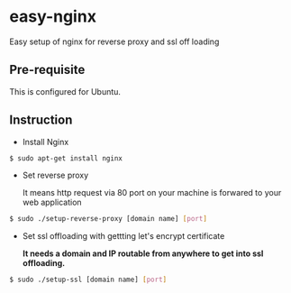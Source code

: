 # easy-nginx
Easy setup of nginx for reverse proxy and ssl off loading

## Pre-requisite
This is configured for Ubuntu.

## Instruction
- Install Nginx
```bash
$ sudo apt-get install nginx
```

- Set reverse proxy

  It means http request via 80 port on your machine is forwared to your web application
```bash
$ sudo ./setup-reverse-proxy [domain name] [port]
```

- Set ssl offloading with gettting let's encrypt certificate

  **It needs a domain and IP routable from anywhere to get into ssl offloading.**
```bash
$ sudo ./setup-ssl [domain name] [port]
```
